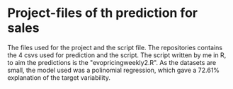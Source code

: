 # Project-files of th prediction for sales
The files used for the project and the script file.
The repositories contains the 4 csvs used for prediction and the script.
The script written by me in R, to aim the predictions is the "evopricingweekly2.R".
As the datasets are small, the model used was a polinomial regression, which gave a 72.61% explanation of the target variability.

